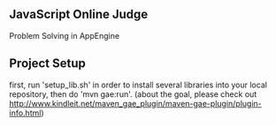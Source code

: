 JavaScript Online Judge
-----
Problem Solving in AppEngine

Project Setup
-----
first, run 'setup_lib.sh' in order to install several libraries into your local repository, then do 'mvn gae:run'.
(about the goal, please check out http://www.kindleit.net/maven_gae_plugin/maven-gae-plugin/plugin-info.html)
